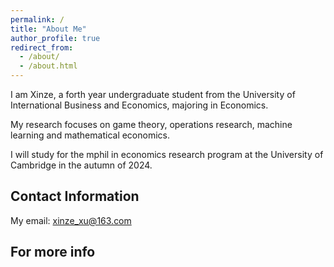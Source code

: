 ```yaml
---
permalink: /
title: "About Me"
author_profile: true
redirect_from: 
  - /about/
  - /about.html
---
```


I am Xinze, a forth year undergraduate student from the University of International Business and Economics, majoring in Economics. 

My research focuses on game theory, operations research, machine learning and mathematical economics.

I will study for the mphil in economics research program at the University of Cambridge in the autumn of 2024.

Contact Information
------
My email: xinze_xu@163.com


For more info
------

